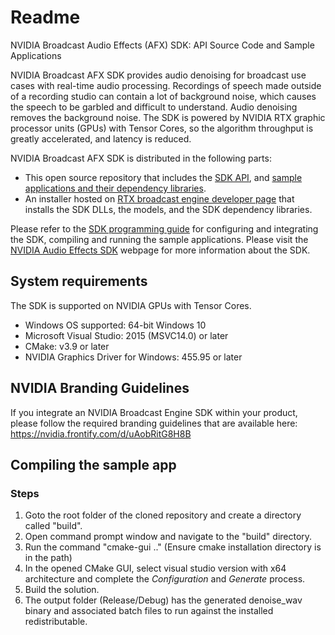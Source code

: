 # Readme

NVIDIA Broadcast Audio Effects (AFX) SDK: API Source Code and Sample Applications

NVIDIA Broadcast AFX SDK provides audio denoising for broadcast use cases with real-time audio processing. Recordings of speech made outside of a recording studio can contain a lot of background noise, which causes the speech to be garbled and difficult to understand. Audio denoising removes the background noise. The SDK is powered by NVIDIA RTX graphic processor units (GPUs) with Tensor Cores, so the algorithm throughput is greatly accelerated, and latency is reduced.

NVIDIA Broadcast AFX SDK is distributed in the following parts:

-  This open source repository that includes the [SDK API](https://github.com/NVIDIA/BROADCAST-AFX-SDK/tree/master/nvafx), and [sample applications and their dependency libraries](https://github.com/NVIDIA/BROADCAST-AFX-SDK/tree/master/samples).
- An installer hosted on [RTX broadcast engine developer page](https://www.nvidia.com/broadcast-sdk-resources) that installs the SDK DLLs, the models, and the SDK dependency libraries.

Please refer to the [SDK programming guide](https://github.com/NVIDIA/BROADCAST-AFX-SDK/blob/pre/NVIDIA%20Audio%20Effects%20SDK%20Programming%20Guide.pdf) for configuring and integrating the SDK, compiling and running the sample applications. Please visit the [NVIDIA Audio Effects SDK](https://developer.nvidia.com/broadcast-engine/audio-effects-sdk) webpage for more information about the SDK.

## System requirements
The SDK is supported on NVIDIA GPUs with Tensor Cores.
* Windows OS supported: 64-bit Windows 10
* Microsoft Visual Studio: 2015 (MSVC14.0) or later
* CMake: v3.9 or later
* NVIDIA Graphics Driver for Windows: 455.95 or later

##  NVIDIA Branding Guidelines

If you integrate an NVIDIA Broadcast Engine SDK within your product, please follow the required branding guidelines that are available here:
https://nvidia.frontify.com/d/uAobRitG8H8B

## Compiling the sample app

### Steps
1. Goto the root folder of the cloned repository and create a directory called "build".
2. Open command prompt window and navigate to the "build" directory.
3. Run the command "cmake-gui .." (Ensure cmake installation directory is in the path)
4. In the opened CMake GUI, select visual studio version with x64 architecture and complete the _Configuration_ and _Generate_ process.
5. Build the solution.
6. The output folder (Release/Debug) has the generated denoise_wav binary and associated batch files to run against the installed redistributable.
